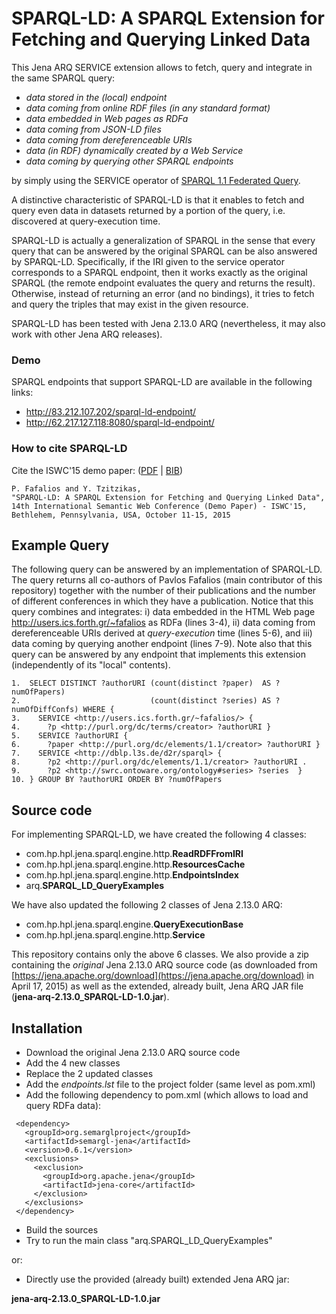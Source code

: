 # SPARQL-LD: A SPARQL Extension for Fetching and Querying Linked Data

This Jena ARQ SERVICE extension allows to fetch, query and integrate in the same SPARQL query:
- *data stored in the (local) endpoint*
- *data coming from online RDF files (in any standard format)*
- *data embedded in Web pages as RDFa*
- *data coming from JSON-LD files*
- *data coming from dereferenceable URIs*
- *data (in RDF) dynamically created by a Web Service*
- *data coming by querying other SPARQL endpoints*

by simply using the SERVICE operator of [SPARQL 1.1 Federated Query](http://www.w3.org/TR/sparql11-federated-query/).

A distinctive characteristic of SPARQL-LD is that it enables to 
fetch and query even data in datasets returned by a portion of the query,
i.e. discovered at query-execution time. 

SPARQL-LD is actually a generalization of SPARQL
in the sense that every query that can be answered by the original SPARQL can
be also answered by SPARQL-LD. Specifically, if the IRI given to the service
operator corresponds to a SPARQL endpoint, then it works exactly as the original
SPARQL (the remote endpoint evaluates the query and returns the result).
Otherwise, instead of returning an error (and no bindings), it tries to fetch and
query the triples that may exist in the given resource.


SPARQL-LD has been tested with Jena 2.13.0 ARQ (nevertheless, it may also work with other Jena ARQ releases). 


### Demo

SPARQL endpoints that support SPARQL-LD are available in the following links:
* http://83.212.107.202/sparql-ld-endpoint/
* http://62.217.127.118:8080/sparql-ld-endpoint/

### How to cite SPARQL-LD
Cite the ISWC'15 demo paper: ([PDF](http://users.ics.forth.gr/~fafalios/files/pubs/fafalios_2015_sparql-ld.pdf)
 | [BIB](http://users.ics.forth.gr/~fafalios/files/bibs/fafalios2015sparql.bib))

```
P. Fafalios and Y. Tzitzikas,
"SPARQL-LD: A SPARQL Extension for Fetching and Querying Linked Data", 
14th International Semantic Web Conference (Demo Paper) - ISWC'15, 
Bethlehem, Pennsylvania, USA, October 11-15, 2015 
```


 
## Example Query

The following query 
can be answered by an implementation of SPARQL-LD.
The query returns all co-authors of Pavlos Fafalios (main contributor of this repository)
together with the number of their publications and the number of different conferences
in which they have a publication.
Notice that this query combines and integrates:
i) data embedded in the HTML Web page http://users.ics.forth.gr/~fafalios as RDFa (lines 3-4),
ii) data coming from dereferenceable URIs derived at *query-execution* time (lines 5-6), and
iii) data coming by querying another endpoint (lines 7-9).
Note also that this query can be answered by any endpoint that implements
this extension (independently of its "local" contents).

```
1.  SELECT DISTINCT ?authorURI (count(distinct ?paper)  AS ?numOfPapers)
2.                             (count(distinct ?series) AS ?numOfDiffConfs) WHERE {
3.    SERVICE <http://users.ics.forth.gr/~fafalios/> {
4.      ?p <http://purl.org/dc/terms/creator> ?authorURI }
5.    SERVICE ?authorURI { 
6.      ?paper <http://purl.org/dc/elements/1.1/creator> ?authorURI }
7.    SERVICE <http://dblp.l3s.de/d2r/sparql> {
8.      ?p2 <http://purl.org/dc/elements/1.1/creator> ?authorURI .
9.      ?p2 <http://swrc.ontoware.org/ontology#series> ?series  }
10. } GROUP BY ?authorURI ORDER BY ?numOfPapers
```
 
## Source code

For implementing SPARQL-LD, we have created the following 4 classes:

- com.hp.hpl.jena.sparql.engine.http.**ReadRDFFromIRI**
- com.hp.hpl.jena.sparql.engine.http.**ResourcesCache**
- com.hp.hpl.jena.sparql.engine.http.**EndpointsIndex**
- arq.**SPARQL_LD_QueryExamples**

We have also updated the following 2 classes of Jena 2.13.0 ARQ:

- com.hp.hpl.jena.sparql.engine.**QueryExecutionBase**
- com.hp.hpl.jena.sparql.engine.http.**Service**


This repository contains only the above 6 classes. 
We also provide a zip containing the *original* Jena 2.13.0 ARQ source code
(as downloaded from [https://jena.apache.org/download](https://jena.apache.org/download) in April 17, 2015)
as well as the extended, already built, Jena ARQ JAR file (**jena-arq-2.13.0_SPARQL-LD-1.0.jar**). 

## Installation

- Download the original Jena 2.13.0 ARQ source code
- Add the 4 new classes
- Replace the 2 updated classes
- Add the *endpoints.lst* file to the project folder (same level as pom.xml)
- Add the following dependency to pom.xml (which allows to load and query RDFa data):
```
 <dependency>
   <groupId>org.semarglproject</groupId>
   <artifactId>semargl-jena</artifactId>
   <version>0.6.1</version>
   <exclusions>
     <exclusion>
       <groupId>org.apache.jena</groupId>
       <artifactId>jena-core</artifactId>
     </exclusion>
   </exclusions>
 </dependency>
```	
- Build the sources
- Try to run the main class "arq.SPARQL_LD_QueryExamples"

or:

- Directly use the provided (already built) extended Jena ARQ jar: 

**jena-arq-2.13.0_SPARQL-LD-1.0.jar**
